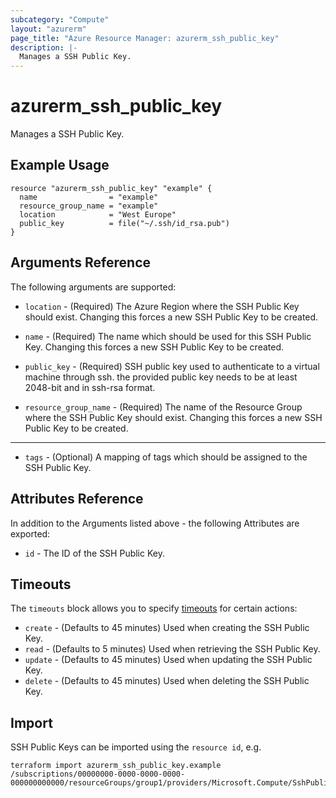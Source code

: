 ```yaml
---
subcategory: "Compute"
layout: "azurerm"
page_title: "Azure Resource Manager: azurerm_ssh_public_key"
description: |-
  Manages a SSH Public Key.
---
```


# azurerm_ssh_public_key

Manages a SSH Public Key.

## Example Usage

```hcl
resource "azurerm_ssh_public_key" "example" {
  name                = "example"
  resource_group_name = "example"
  location            = "West Europe"
  public_key          = file("~/.ssh/id_rsa.pub")
}
```

## Arguments Reference

The following arguments are supported:

* `location` - (Required) The Azure Region where the SSH Public Key should exist. Changing this forces a new SSH Public Key to be created.

* `name` - (Required) The name which should be used for this SSH Public Key. Changing this forces a new SSH Public Key to be created.

* `public_key` - (Required) SSH public key used to authenticate to a virtual machine through ssh. the provided public key needs to be at least 2048-bit and in ssh-rsa format.

* `resource_group_name` - (Required) The name of the Resource Group where the SSH Public Key should exist. Changing this forces a new SSH Public Key to be created.

---

* `tags` - (Optional) A mapping of tags which should be assigned to the SSH Public Key.

## Attributes Reference

In addition to the Arguments listed above - the following Attributes are exported: 

* `id` - The ID of the SSH Public Key.

## Timeouts

The `timeouts` block allows you to specify [timeouts](https://www.terraform.io/docs/configuration/resources.html#timeouts) for certain actions:

* `create` - (Defaults to 45 minutes) Used when creating the SSH Public Key.
* `read` - (Defaults to 5 minutes) Used when retrieving the SSH Public Key.
* `update` - (Defaults to 45 minutes) Used when updating the SSH Public Key.
* `delete` - (Defaults to 45 minutes) Used when deleting the SSH Public Key.

## Import

SSH Public Keys can be imported using the `resource id`, e.g.

```shell
terraform import azurerm_ssh_public_key.example /subscriptions/00000000-0000-0000-0000-000000000000/resourceGroups/group1/providers/Microsoft.Compute/SshPublicKeys/mySshPublicKeyName1
```
